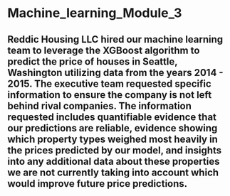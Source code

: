 # Machine_learning_Module_3

## Reddic Housing LLC hired our machine learning team to leverage the XGBoost algorithm to predict the price of houses in Seattle, Washington utilizing data from the years 2014 - 2015. The executive team requested specific information to ensure the company is not left behind rival companies. The information requested includes quantifiable evidence that our predictions are reliable, evidence showing which property types weighed most heavily in the prices predicted by our model, and insights into any additional data about these properties we are not currently taking into account which would improve future price predictions.
